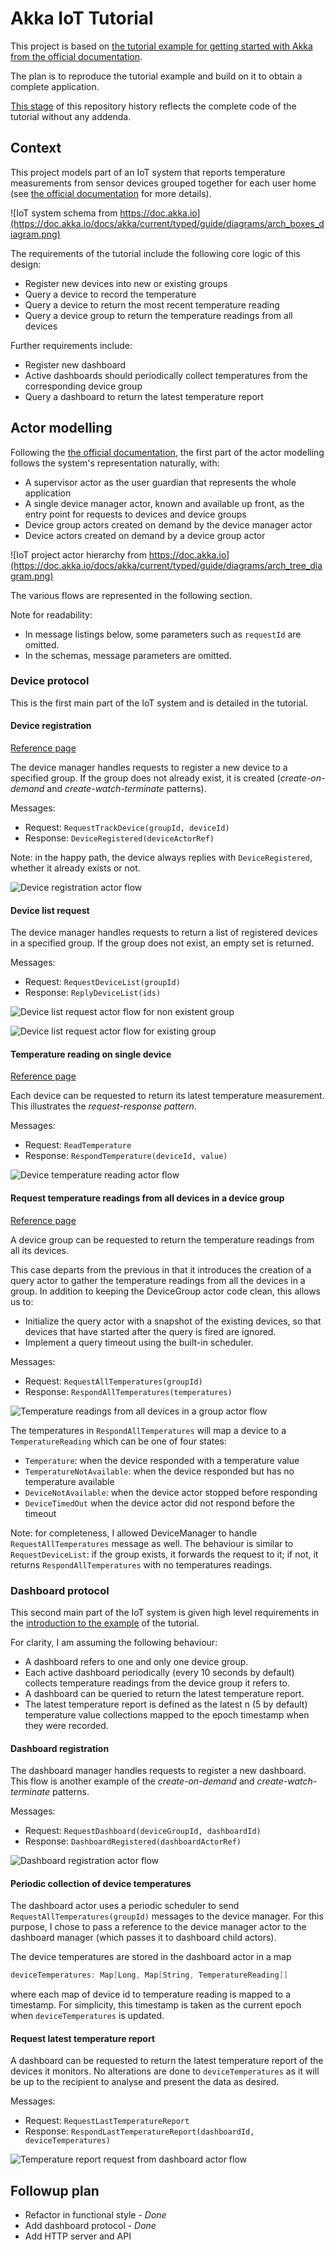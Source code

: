 # Akka IoT Tutorial

This project is based on [the tutorial example for getting started with Akka from the official documentation](https://doc.akka.io/docs/akka/current/typed/guide/tutorial.html).

The plan is to reproduce the tutorial example and build on it to obtain a complete application.

[This stage](https://github.com/onewittygrassblade/akka-iot-tutorial/tree/4c312c6378f373e2f909ba9f15d2fffe1df287b4) 
of this repository history reflects the complete code of the tutorial without any addenda.

## Context

This project models part of an IoT system that reports temperature measurements from sensor devices grouped together 
for each user home (see [the official documentation](https://doc.akka.io/docs/akka/current/typed/guide/tutorial.html) for more 
details).

![IoT system schema from https://doc.akka.io](https://doc.akka.io/docs/akka/current/typed/guide/diagrams/arch_boxes_diagram.png)

The requirements of the tutorial include the following core logic of this design:
* Register new devices into new or existing groups
* Query a device to record the temperature
* Query a device to return the most recent temperature reading
* Query a device group to return the temperature readings from all devices

Further requirements include:
* Register new dashboard
* Active dashboards should periodically collect temperatures from the corresponding device group
* Query a dashboard to return the latest temperature report

## Actor modelling

Following the [the official documentation](https://doc.akka.io/docs/akka/current/typed/guide/tutorial_2.html), the 
first part of the actor modelling follows the system's representation naturally, with:
* A supervisor actor as the user guardian that represents the whole application
* A single device manager actor, known and available up front, as the entry point for requests to devices and device 
  groups
* Device group actors created on demand by the device manager actor
* Device actors created on demand by a device group actor

![IoT project actor hierarchy from https://doc.akka.io](https://doc.akka.io/docs/akka/current/typed/guide/diagrams/arch_tree_diagram.png)

The various flows are represented in the following section.

Note for readability:
* In message listings below, some parameters such as `requestId` are omitted.
* In the schemas, message parameters are omitted.

### Device protocol

This is the first main part of the IoT system and is detailed in the tutorial.

#### Device registration

[Reference page](https://doc.akka.io/docs/akka/current/typed/guide/tutorial_4.html)

The device manager handles requests to register a new device to a specified group. If the group does not already 
exist, it is created (*create-on-demand* and *create-watch-terminate* patterns).

Messages:
* Request: `RequestTrackDevice(groupId, deviceId)`
* Response: `DeviceRegistered(deviceActorRef)`

Note: in the happy path, the device always replies with `DeviceRegistered`, whether it already exists or not.

![Device registration actor flow](doc/device-registration-flow.png)

#### Device list request

The device manager handles requests to return a list of registered devices in a specified group. If the group does 
not exist, an empty set is returned.

Messages:
* Request: `RequestDeviceList(groupId)`
* Response: `ReplyDeviceList(ids)`

![Device list request actor flow for non existent group](doc/device-list-nogroup-flow.png)

![Device list request actor flow for existing group](doc/device-list-group-flow.png)

#### Temperature reading on single device

[Reference page](https://doc.akka.io/docs/akka/current/typed/guide/tutorial_3.html)

Each device can be requested to return its latest temperature measurement. This illustrates the *request-response 
pattern*.

Messages:
* Request: `ReadTemperature`
* Response: `RespondTemperature(deviceId, value)`

![Device temperature reading actor flow](doc/device-read-temperature-flow.png)

#### Request temperature readings from all devices in a device group

[Reference page](https://doc.akka.io/docs/akka/current/typed/guide/tutorial_5.html)

A device group can be requested to return the temperature readings from all its devices.

This case departs from the previous in that it introduces the creation of a query actor to gather the temperature 
readings from all the devices in a group. In addition to keeping the DeviceGroup actor code clean, this allows us to:
* Initialize the query actor with a snapshot of the existing devices, so that devices that have started after the query is fired are ignored.
* Implement a query timeout using the built-in scheduler.

Messages:
* Request: `RequestAllTemperatures(groupId)`
* Response: `RespondAllTemperatures(temperatures)`

![Temperature readings from all devices in a group actor flow](doc/device-group-read-all-temperatures-flow.png)

The temperatures in `RespondAllTemperatures` will map a device to a `TemperatureReading` which can be one of four states:
* `Temperature`: when the device responded with a temperature value
* `TemperatureNotAvailable`: when the device responded but has no temperature available
* `DeviceNotAvailable`: when the device actor stopped before responding
* `DeviceTimedOut` when the device actor did not respond before the timeout

Note: for completeness, I allowed DeviceManager to handle `RequestAllTemperatures` message as well. The behaviour is 
similar to `RequestDeviceList`: if the group exists, it forwards the request to it; if not, it returns 
`RespondAllTemperatures` with no temperatures readings.

### Dashboard protocol

This second main part of the IoT system is given high level requirements in the [introduction to the example](https://doc.akka.io/docs/akka/current/typed/guide/tutorial.html) of the tutorial.

For clarity, I am assuming the following behaviour:
* A dashboard refers to one and only one device group.
* Each active dashboard periodically (every 10 seconds by default) collects temperature readings from the device group it refers to.
* A dashboard can be queried to return the latest temperature report.
* The latest temperature report is defined as the latest n (5 by default) temperature value collections mapped to the epoch 
  timestamp when they were recorded.

#### Dashboard registration

The dashboard manager handles requests to register a new dashboard. This flow is another example of the 
*create-on-demand* and *create-watch-terminate* patterns.

Messages:
* Request: `RequestDashboard(deviceGroupId, dashboardId)`
* Response: `DashboardRegistered(dashboardActorRef)`

![Dashboard registration actor flow](doc/dashboard-registration-flow.png)

#### Periodic collection of device temperatures

The dashboard actor uses a periodic scheduler to send `RequestAllTemperatures(groupId)` messages to the device 
manager. For this purpose, I chose to pass a reference to the device manager actor to the dashboard manager (which 
passes it to dashboard child actors).

The device temperatures are stored in the dashboard actor in a map
```scala
deviceTemperatures: Map[Long, Map[String, TemperatureReading]]
```
where each map of device id to temperature reading is mapped to a timestamp. For simplicity, this timestamp is taken 
as the current epoch when `deviceTemperatures` is updated.

#### Request latest temperature report

A dashboard can be requested to return the latest temperature report of the devices it monitors. No alterations are 
done to `deviceTemperatures` as it will be up to the recipient to analyse and present the data as desired.

Messages:
* Request: `RequestLastTemperatureReport`
* Response: `RespondLastTemperatureReport(dashboardId, deviceTemperatures)`

![Temperature report request from dashboard actor flow](doc/dashboard-request-temperature-report-flow.png)

## Followup plan

* Refactor in functional style - _Done_
* Add dashboard protocol - _Done_
* Add HTTP server and API
